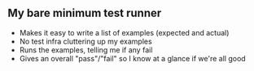 ## My bare minimum test runner

- Makes it easy to write a list of examples (expected and actual)
- No test infra cluttering up my examples
- Runs the examples, telling me if any fail
- Gives an overall "pass"/"fail" so I know at a glance if we're all good